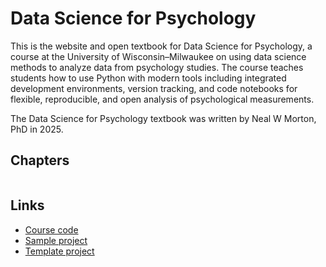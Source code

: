 # Data Science for Psychology

This is the website and open textbook for Data Science for Psychology, a course at the University of Wisconsin–Milwaukee on using data science methods to analyze data from psychology studies. The course teaches students how to use Python with modern tools including integrated development environments, version tracking, and code notebooks for flexible, reproducible, and open analysis of psychological measurements.

The Data Science for Psychology textbook was written by Neal W Morton, PhD in 2025.

## Chapters

```{tableofcontents}
```

## Links
* [Course code](https://github.com/mortonne/datascipsych)
* [Sample project](https://github.com/mortonne/datascipsych-project)
* [Template project](https://github.com/mortonne/datascipsych-template)
